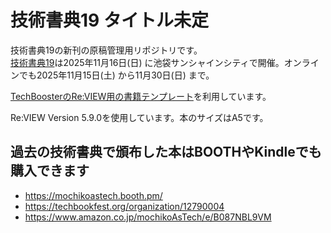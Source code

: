 # 技術書典19 タイトル未定

技術書典19の新刊の原稿管理用リポジトリです。  
[技術書典19](https://techbookfest.org/event/tbf19)は2025年11月16日(日) に池袋サンシャインシティで開催。オンラインでも2025年11月15日(土) から11月30日(日) まで。

[TechBoosterのRe:VIEW用の書籍テンプレート](https://github.com/TechBooster/ReVIEW-Template)を利用しています。

Re:VIEW Version 5.9.0を使用しています。本のサイズはA5です。

## 過去の技術書典で頒布した本はBOOTHやKindleでも購入できます

* https://mochikoastech.booth.pm/
* https://techbookfest.org/organization/12790004
* https://www.amazon.co.jp/mochikoAsTech/e/B087NBL9VM
